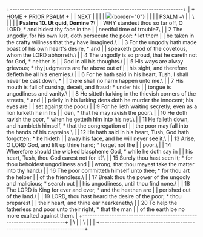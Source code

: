+-----------------------------------------------------------------------+
| \+ [HOME](../index.html) + [PRIOR PSALM](Ps9.html) +                  |
| [NEXT](Ps11.html)                                                     |
|                                                                       |
| ![](http://stats.superstats.com/b/ss/DAVIDMCMANNES/1){border="0"}     |
|                                                                       |
| PSALM +\                                                              |
| \                                                                     |
|                                                                       |
| **Psalms 10. Ut quid, Domine ?**\                                     |
| WHY standest thou so far off, O LORD, \* and hidest thy face in the   |
| needful time of trouble?\                                             |
| 2 The ungodly, for his own lust, doth persecute the poor: \* let them |
| be taken in the crafty wiliness that they have imagined.\             |
| 3 For the ungodly hath made boast of his own heart\'s desire, \* and  |
| speaketh good of the covetous, whom the LORD abhorreth.\              |
| 4 The ungodly is so proud, that he careth not for God, \* neither is  |
| God in all his thoughts.\                                             |
| 5 His ways are alway grievous; \* thy judgments are far above out of  |
| his sight, and therefore defieth he all his enemies.\                 |
| 6 For he hath said in his heart, Tush, I shall never be cast down, \* |
| there shall no harm happen unto me.\                                  |
| 7 His mouth is full of cursing, deceit, and fraud; \* under his       |
| tongue is ungodliness and vanity.\                                    |
| 8 He sitteth lurking in the thievish corners of the streets, \* and   |
| privily in his lurking dens doth he murder the innocent; his eyes are |
| set against the poor.\                                                |
| 9 For he lieth waiting secretly; even as a lion lurketh he in his     |
| den, \* that he may ravish the poor.\                                 |
| 10 He doth ravish the poor, \* when he getteth him into his net.\     |
| 11 He falleth down, and humbleth himself, \* that the congregation of |
| the poor may fall into the hands of his captains.\                    |
| 12 He hath said in his heart, Tush, God hath forgotten; \* he hideth  |
| away his face, and he will never see it.\                             |
| 13 Arise, O LORD God, and lift up thine hand; \* forget not the       |
| poor.\                                                                |
| 14 Wherefore should the wicked blaspheme God, \* while he doth say in |
| his heart, Tush, thou God carest not for it?\                         |
| 15 Surely thou hast seen it; \* for thou beholdest ungodliness and    |
| wrong, that thou mayest take the matter into thy hand.\               |
| 16 The poor committeth himself unto thee; \* for thou art the helper  |
| of the friendless.\                                                   |
| 17 Break thou the power of the ungodly and malicious; \* search out   |
| his ungodliness, until thou find none.\                               |
| 18 The LORD is King for ever and ever, \* and the heathen are         |
| perished out of the land.\                                            |
| 19 LORD, thou hast heard the desire of the poor; \* thou preparest    |
| their heart, and thine ear hearkeneth;\                               |
| 20 To help the fatherless and poor unto their right, \* that the man  |
| of the earth be no more exalted against them.                         |
+-----------------------------------------------------------------------+
| \                                                                     |
| \                                                                     |
| [](http://www.episcopalnet.org/DBS/DOR.html)                          |
+-----------------------------------------------------------------------+
